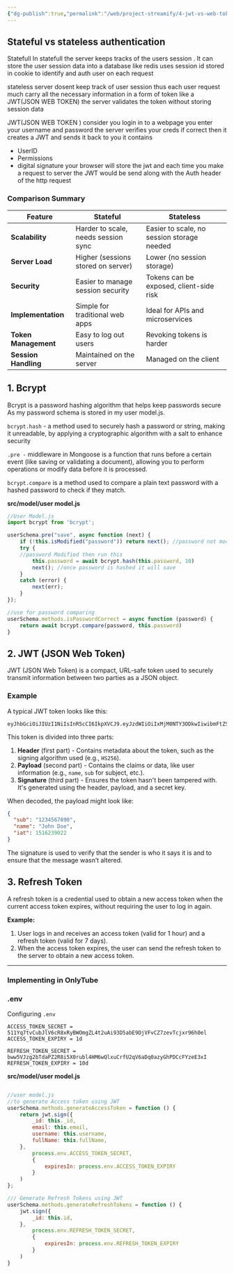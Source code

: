 ```yaml
---
{"dg-publish":true,"permalink":"/web/project-streamify/4-jwt-vs-web-tokens/","created":"2024-11-17T19:00:18.190+05:30"}
---
```



## Stateful vs stateless authentication

Statefull
In statefull the server keeps tracks of the users session . It can store the user session data into a database like redis uses session id stored in cookie to identify and auth user on each request

stateless 
server dosent keep track of user session thus each user request much carry all the necessary information in a form of token like a JWT(JSON WEB TOKEN) 
the server validates the token without storing session data

JWT(JSON WEB TOKEN )
consider you login in to a webpage you enter your username and password the server verifies your creds if correct then it creates a JWT and sends it back to you 
it contains 
- UserID
- Permissions
- digital signature 
your browser will store the jwt and each time you make a request to server the JWT would be send along with the Auth header of the http request

### **Comparison Summary**

| **Feature**          | **Stateful**                        | **Stateless**                              |
| -------------------- | ----------------------------------- | ------------------------------------------ |
| **Scalability**      | Harder to scale, needs session sync | Easier to scale, no session storage needed |
| **Server Load**      | Higher (sessions stored on server)  | Lower (no session storage)                 |
| **Security**         | Easier to manage session security   | Tokens can be exposed, client-side risk    |
| **Implementation**   | Simple for traditional web apps     | Ideal for APIs and microservices           |
| **Token Management** | Easy to log out users               | Revoking tokens is harder                  |
| **Session Handling** | Maintained on the server            | Managed on the client                      |


## 1. Bcrypt

Bcrypt is a password hashing algorithm that helps keep passwords secure  
As my password schema is stored in my user model.js.

`bcrypt.hash` - a method used to securely hash a password or string, making it unreadable, by applying a cryptographic algorithm with a salt to enhance security

`.pre -` middleware in Mongoose is a function that runs before a certain event (like saving or validating a document), allowing you to perform operations or modify data before it is processed.

`bcrypt.compare` is a method used to compare a plain text password with a hashed password to check if they match.

**src/model/user model.js**

```js
//User Model.js
import bcrypt from 'bcrypt';

userSchema.pre("save", async function (next) {
    if (!this.isModified("password")) return next(); //password not modified
    try {
    //password Modified then run this 
        this.password = await bcrypt.hash(this.password, 10)
        next(); //once password is hashed it will save 
    }
    catch (error) {
        next(err);
    }
});

//use for password comparing
userSchema.methods.isPasswordCorrect = async function (password) {
    return await bcrypt.compare(password, this.password)
}
```

## 2. JWT (JSON Web Token)

JWT (JSON Web Token) is a compact, URL-safe token used to securely transmit information between two parties as a JSON object.

### Example

A typical JWT token looks like this:

```
eyJhbGciOiJIUzI1NiIsInR5cCI6IkpXVCJ9.eyJzdWIiOiIxMjM0NTY3ODkwIiwibmFtZSI6IkpvaG4gRG9lIiwiaWF0IjoxNTE2MjM5MDIyfQ.SflKxwRJSMeKKF2QT4fwpMeJf36POk6yJV_adQssw5c
```

This token is divided into three parts:

1. **Header** (first part) - Contains metadata about the token, such as the signing algorithm used (e.g., `HS256`).
2. **Payload** (second part) - Contains the claims or data, like user information (e.g., `name`, `sub` for subject, etc.).
3. **Signature** (third part) - Ensures the token hasn't been tampered with. It's generated using the header, payload, and a secret key.

When decoded, the payload might look like:

```json
{
  "sub": "1234567890",
  "name": "John Doe",
  "iat": 1516239022
}
```

The signature is used to verify that the sender is who it says it is and to ensure that the message wasn’t altered.

## 3. Refresh Token

A refresh token is a credential used to obtain a new access token when the current access token expires, without requiring the user to log in again.

**Example:**

1. User logs in and receives an access token (valid for 1 hour) and a refresh token (valid for 7 days).
2. When the access token expires, the user can send the refresh token to the server to obtain a new access token.

---

### Implementing in OnlyTube

### .env

Configuring `.env`

```.env
ACCESS_TOKEN_SECRET = 511Yq7tvCubJlV6cR8xRyBWOmgZL4t2uAi93D5abE9DjVFvCZ7zevTcjxr96h0el
ACCESS_TOKEN_EXPIRY = 1d 

REFRESH_TOKEN_SECRET = bww5VJzg2bTdaPZ2R8i5X0rubl4HM6wQlxuCrfU2qV6aDq0azyGhPDCcFYzeE3xI
REFRESH_TOKEN_EXPIRY = 10d
```

**src/model/user model.js**

```js

//user model.js
//to generate Access token using JWT
userSchema.methods.generateAccessToken = function () {
    return jwt.sign({
        _id: this._id,
        email: this.email,
        username: this.username,
        fullName: this.fullName,
    },
        process.env.ACCESS_TOKEN_SECRET,
        {
            expiresIn: process.env.ACCESS_TOKEN_EXPIRY
        }
    )
};

/// Generate Refresh Tokens using JWT
userSchema.methods.generateRefreshTokens = function () {
    jwt.sign({
        _id: this.id,
    },
        process.env.REFRESH_TOKEN_SECRET,
        {
            expiresIn: process.env.REFRESH_TOKEN_EXPIRY
        }
    )
}

```

